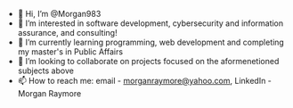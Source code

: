 - 👋 Hi, I’m @Morgan983
- 👀 I’m interested in software development, cybersecurity and information assurance, and consulting!
- 🌱 I’m currently learning programming, web development and completing my master's in Public Affairs
- 💞️ I’m looking to collaborate on projects focused on the aformenetioned subjects above
- 📫 How to reach me: email - morganraymore@yahoo.com, LinkedIn - Morgan Raymore

<!---
Morgan983/Morgan983 is a ✨ special ✨ repository because its `README.md` (this file) appears on your GitHub profile.
You can click the Preview link to take a look at your changes.
--->
